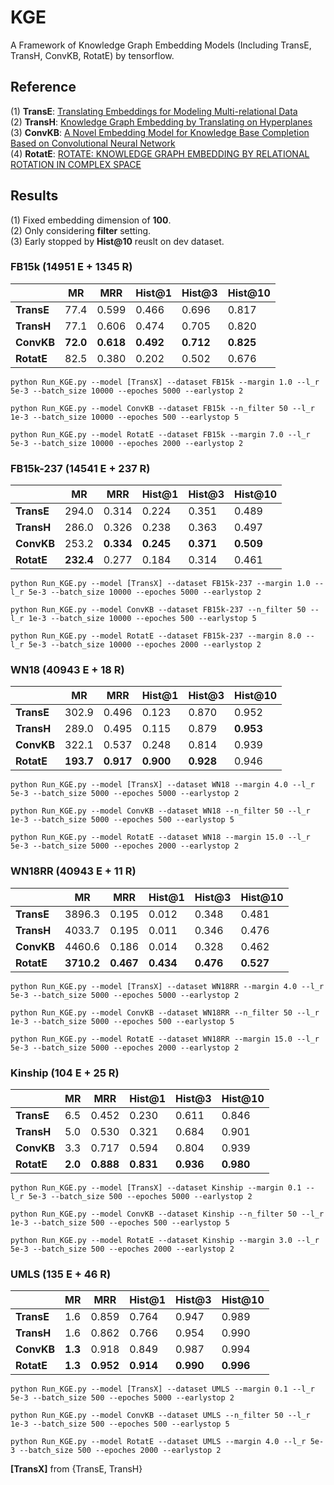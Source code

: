 # KGE
A Framework of Knowledge Graph Embedding Models (Including TransE, TransH, ConvKB, RotatE) by tensorflow.  

## Reference
(1) **TransE**: [Translating Embeddings for Modeling Multi-relational Data](https://www.cs.sjtu.edu.cn/~li-fang/deeplearning-for-modeling-multi-relational-data.pdf)   
(2) **TransH**: [Knowledge Graph Embedding by Translating on Hyperplanes](http://citeseerx.ist.psu.edu/viewdoc/download?doi=10.1.1.486.2800&rep=rep1&type=pdf)   
(3) **ConvKB**: [A Novel Embedding Model for Knowledge Base Completion Based on Convolutional Neural Network](https://arxiv.org/pdf/1712.02121.pdf)   
(4) **RotatE**: [ROTATE: KNOWLEDGE GRAPH EMBEDDING BY RELATIONAL ROTATION IN COMPLEX SPACE](https://arxiv.org/pdf/1902.10197.pdf) 

## Results 
(1) Fixed embedding dimension of **100**.  
(2) Only considering **filter** setting.  
(3) Early stopped by **Hist@10** reuslt on dev dataset.  

### FB15k (14951 E + 1345 R)
|            | **MR** | **MRR** |**Hist@1**|**Hist@3**|**Hist@10**|
|     --     |   --   |    --   |    --    |    --    |    --     |
| **TransE** | 77.4 | 0.599 | 0.466 | 0.696 | 0.817 |
| **TransH** | 77.1 | 0.606 | 0.474 | 0.705 | 0.820 |
| **ConvKB** | **72.0** | **0.618** | **0.492** | **0.712** | **0.825** |
| **RotatE** | 82.5 | 0.380 | 0.202 | 0.502 | 0.676 |

```
python Run_KGE.py --model [TransX] --dataset FB15k --margin 1.0 --l_r 5e-3 --batch_size 10000 --epoches 5000 --earlystop 2
```
```
python Run_KGE.py --model ConvKB --dataset FB15k --n_filter 50 --l_r 1e-3 --batch_size 10000 --epoches 500 --earlystop 5
```
```
python Run_KGE.py --model RotatE --dataset FB15k --margin 7.0 --l_r 5e-3 --batch_size 10000 --epoches 2000 --earlystop 2
```

### FB15k-237 (14541 E + 237 R)
|            | **MR** | **MRR** |**Hist@1**|**Hist@3**|**Hist@10**|
|     --     |   --   |    --   |    --    |    --    |    --     |
| **TransE** | 294.0 | 0.314 | 0.224 | 0.351 | 0.489 |
| **TransH** | 286.0 | 0.326 | 0.238 | 0.363 | 0.497 |
| **ConvKB** | 253.2 | **0.334** | **0.245** | **0.371** | **0.509** |
| **RotatE** | **232.4** | 0.277 | 0.184 | 0.314 | 0.461 |

```
python Run_KGE.py --model [TransX] --dataset FB15k-237 --margin 1.0 --l_r 5e-3 --batch_size 10000 --epoches 5000 --earlystop 2
```
```
python Run_KGE.py --model ConvKB --dataset FB15k-237 --n_filter 50 --l_r 1e-3 --batch_size 10000 --epoches 500 --earlystop 5
```
```
python Run_KGE.py --model RotatE --dataset FB15k-237 --margin 8.0 --l_r 5e-3 --batch_size 10000 --epoches 2000 --earlystop 2
```

### WN18 (40943 E + 18 R)
|            | **MR** | **MRR** |**Hist@1**|**Hist@3**|**Hist@10**|
|     --     |   --   |    --   |    --    |    --    |    --     |
| **TransE** | 302.9 | 0.496 | 0.123 | 0.870 | 0.952 |
| **TransH** | 289.0 | 0.495 | 0.115 | 0.879 | **0.953** |
| **ConvKB** | 322.1 | 0.537 | 0.248 | 0.814 | 0.939 |
| **RotatE** | **193.7** | **0.917** | **0.900** | **0.928** | 0.946 |

```
python Run_KGE.py --model [TransX] --dataset WN18 --margin 4.0 --l_r 5e-3 --batch_size 5000 --epoches 5000 --earlystop 2
```
```
python Run_KGE.py --model ConvKB --dataset WN18 --n_filter 50 --l_r 1e-3 --batch_size 5000 --epoches 500 --earlystop 5
```
```
python Run_KGE.py --model RotatE --dataset WN18 --margin 15.0 --l_r 5e-3 --batch_size 5000 --epoches 2000 --earlystop 2
```

### WN18RR (40943 E + 11 R)
|            | **MR** | **MRR** |**Hist@1**|**Hist@3**|**Hist@10**|
|     --     |   --   |    --   |    --    |    --    |    --     |
| **TransE** | 3896.3 | 0.195 | 0.012 | 0.348 | 0.481 |
| **TransH** | 4033.7 | 0.195 | 0.011 | 0.346 | 0.476 |
| **ConvKB** | 4460.6 | 0.186 | 0.014 | 0.328 | 0.462 |
| **RotatE** | **3710.2** | **0.467** | **0.434** | **0.476** | **0.527** |

```
python Run_KGE.py --model [TransX] --dataset WN18RR --margin 4.0 --l_r 5e-3 --batch_size 5000 --epoches 5000 --earlystop 2
```
```
python Run_KGE.py --model ConvKB --dataset WN18RR --n_filter 50 --l_r 1e-3 --batch_size 5000 --epoches 500 --earlystop 5
```
```
python Run_KGE.py --model RotatE --dataset WN18RR --margin 15.0 --l_r 5e-3 --batch_size 5000 --epoches 2000 --earlystop 2
```

### Kinship (104 E + 25 R)
|            | **MR** | **MRR** |**Hist@1**|**Hist@3**|**Hist@10**|
|     --     |   --   |    --   |    --    |    --    |    --     |
| **TransE** | 6.5 | 0.452 | 0.230 | 0.611 | 0.846 |
| **TransH** | 5.0 | 0.530 | 0.321 | 0.684 | 0.901 |
| **ConvKB** | 3.3 | 0.717 | 0.594 | 0.804 | 0.939 |
| **RotatE** | **2.0** | **0.888** | **0.831** | **0.936** | **0.980** |

```
python Run_KGE.py --model [TransX] --dataset Kinship --margin 0.1 --l_r 5e-3 --batch_size 500 --epoches 5000 --earlystop 2
```
```
python Run_KGE.py --model ConvKB --dataset Kinship --n_filter 50 --l_r 1e-3 --batch_size 500 --epoches 500 --earlystop 5
```
```
python Run_KGE.py --model RotatE --dataset Kinship --margin 3.0 --l_r 5e-3 --batch_size 500 --epoches 2000 --earlystop 2
```

### UMLS (135 E + 46 R)
|            | **MR** | **MRR** |**Hist@1**|**Hist@3**|**Hist@10**|
|     --     |   --   |    --   |    --    |    --    |    --     |
| **TransE** | 1.6 | 0.859 | 0.764 | 0.947 | 0.989 |
| **TransH** | 1.6 | 0.862 | 0.766 | 0.954 | 0.990 |
| **ConvKB** | **1.3** | 0.918 | 0.849 | 0.987 | 0.994 |
| **RotatE** | **1.3** | **0.952** | **0.914** | **0.990** | **0.996** |

```
python Run_KGE.py --model [TransX] --dataset UMLS --margin 0.1 --l_r 5e-3 --batch_size 500 --epoches 5000 --earlystop 2
```
```
python Run_KGE.py --model ConvKB --dataset UMLS --n_filter 50 --l_r 1e-3 --batch_size 500 --epoches 500 --earlystop 5
```
```
python Run_KGE.py --model RotatE --dataset UMLS --margin 4.0 --l_r 5e-3 --batch_size 500 --epoches 2000 --earlystop 2
```

**[TransX]** from {TransE, TransH}  
